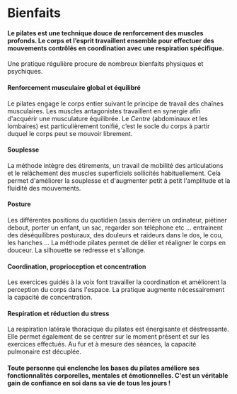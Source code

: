 # Bienfaits

#### Le pilates est une technique douce de renforcement des muscles profonds. Le corps et l’esprit travaillent ensemble pour effectuer des mouvements contrôlés en coordination avec une respiration spécifique.

Une pratique régulière procure de nombreux bienfaits physiques et psychiques.

#### Renforcement musculaire global et équilibré

Le pilates engage le corps entier suivant le principe de travail des chaînes musculaires. Les muscles antagonistes travaillent en synergie afin d'acquérir une musculature équilibrée. Le _Centre_ (abdominaux et les lombaires) est particulièrement tonifié, c’est le socle du corps à partir duquel le corps peut se mouvoir librement.

#### Souplesse

La méthode intègre des étirements, un travail de mobilité des articulations et le relâchement des muscles superficiels sollicités habituellement. Cela permet d'améliorer la souplesse et d'augmenter petit à petit l'amplitude et la fluidité des mouvements.

#### Posture

Les différentes positions du quotidien (assis derrière un ordinateur, piétiner debout, porter un enfant, un sac, regarder son téléphone etc … entrainent des déséquilibres posturaux, des douleurs et raideurs dans le dos, le cou, les hanches … La méthode pilates permet de délier et réaligner le corps en douceur. La silhouette se redresse et s'allonge.

#### Coordination, proprioception et concentration

Les exercices guidés à la voix font travailler la coordination et améliorent la perception du corps dans l'espace. La pratique augmente nécessairement la capacité de concentration.

#### Respiration et réduction du stress

La respiration latérale thoracique du pilates est énergisante et déstressante. Elle permet également de se centrer sur le moment présent et sur les exercices effectués. Au fur et à mesure des séances, la capacité pulmonaire est décuplée.

#### Toute personne qui enclenche les bases du pilates améliore ses fonctionnalités corporelles, mentales et émotionnelles. C'est un véritable gain de confiance en soi dans sa vie de tous les jours !
